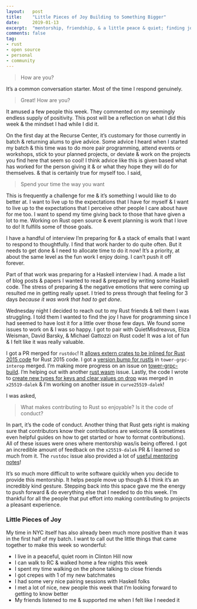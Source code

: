 ```yaml
---
layout:   post
title:    "Little Pieces of Joy Building to Something Bigger"
date:     2019-01-13
excerpt:  "mentorship, friendship, & a little peace & quiet; finding joy in the little things & the search for balance; week 7 at RC"
comments: false
tag:
- rust
- open source
- personal
- community
---
```


> How are you?

It’s a common conversation starter. Most of the time I respond genuinely.
> Great! How are you?

It amused a few people this week. They commented on my seemingly endless supply of positivity. This post will be a reflection on what I did this week & the mindset I had while I did it.

On the first day at the Recurse Center, it’s customary for those currently in batch & returning alums to give advice. Some advice I heard when I started my batch & this time was to do more pair programming, attend events or workshops, stick to your planned projects, or deviate & work on the projects you find here that seem so cool! I think advice like this is given based what has worked for the person giving it & or what they hope they will do for themselves. & that is certainly true for myself too. I said,

> Spend your time the way you want

This is frequently a challenge for me & it’s something I would like to do better at. I want to live up to the expectations that I have for myself & I want to live up to the expectations that I perceive other people I care about have for me too. I want to spend my time giving back to those that have given a lot to me. Working on Rust open source & event planning is work that I love to do! It fulfills some of those goals. 

I have a handful of interview I’m preparing for & a stack of emails that I want to respond to thoughtfully. I find that work harder to do quite often. But it needs to get done & I need to allocate time to do it now! It’s a priority, at about the same level as the fun work I enjoy doing. I can’t push it off forever.

Part of that work was preparing for a Haskell interview I had. A made a list of blog posts & papers I wanted to read & prepared by writing some Haskell code. The stress of preparing & the negative emotions that were coming up resulted me in getting really upset. I tried to press through that feeling for 3 days *because it was work that had to get done*. 

Wednesday night I decided to reach out to my Rust friends & tell them I was struggling. I told them I wanted to find the joy I have for programming since I had seemed to have lost it for a little over those few days. We found some issues to work on & I was so happy. I got to pair with QuietMisdreavus, Eliza Weisman, David Barsky, & Michael Gattozzi on Rust code! It was a lot of fun & I felt like it was really valuable.

I got a PR merged for `rustdoc`! It [allows extern crates to be inlined for Rust 2015 code](https://github.com/rust-lang/rust/pull/57508) for Rust 2015 code. I got a [version bump for rustls](https://github.com/tower-rs/tower-grpc/pull/110) in `tower-grpc-interop` merged. I’m making more progress on an issue on [tower-grpc-build](https://github.com/tower-rs/tower-grpc/tree/master/tower-grpc-build). I’m helping out with another [rust wasm](https://github.com/rustwasm) issue. Lastly, the code I wrote to [create new types for keys and clear values on drop](https://github.com/dalek-cryptography/x25519-dalek/pull/15) was merged in `x25519-dalek` & I’m working on another issue in `curve25519-dalek`!

I was asked, 
> What makes contributing to Rust so enjoyable? Is it the code of conduct?

In part, it’s the code of conduct. Another thing that Rust gets right is making sure that contributors know their contributions are welcome (& sometimes even helpful guides on how to get started or how to format contributions). All of these issues were ones where mentorship was/is being offered. I got an incredible amount of feedback on the `x25519-dalek` PR & I learned so much from it. The `rustdoc` issue also provided a lot of [useful mentoring notes](https://github.com/rust-lang/rust/issues/46296)!

It’s so much more difficult to write software quickly when you decide to provide this mentorship. It helps people move up though & I think it’s an incredibly kind gesture. Stepping back into this space gave me the energy to push forward & do everything else that I needed to do this week. I’m thankful for all the people that put effort into making contributing to projects a pleasant experience.

### Little Pieces of Joy
My time in NYC itself has also already been much more positive than it was in the first half of my batch. I want to call out the little things that came together to make this week so wonderful:
- I live in a peaceful, quiet room in Clinton Hill now
- I can walk to RC & walked home a few nights this week
- I spent my time walking on the phone talking to close friends
- I got crepes with 1 of my new batchmates
- I had some very nice pairing sessions with Haskell folks
- I met a lot of nice, new people this week that I’m looking forward to getting to know better
- My friends listened to me & supported me when I felt like I needed it
